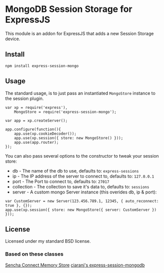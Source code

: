 # MongoDB Session Storage for ExpressJS

This module is an addon for ExpressJS that adds a new Session Storage device.


## Install

    npm install express-session-mongo

## Usage

The standard usage, is to just pass an instantiated `MongoStore` instance to the session plugin. 

    var xp = require('express'),
        MongoStore = require('express-session-mongo');

    var app = xp.createServer();

    app.configure(function(){
        app.use(xp.cookieDecoder());
        app.use(xp.session({ store: new MongoStore() }));
        app.use(app.router);
    });

You can also pass several options to the constructor to tweak your session store:

* db - The name of the db to use, defaults to: `express-sessions`
* ip - The IP address of the server to connect to, defaults to: `127.0.0.1`
* port - The Port to connect to, defaults to: `27017`
* collection - The collection to save it's data to, defaults to: `sessions`
* server - A custom mongo Server instance (this overides db, ip &amp; port):

<pre><code>var CustomServer = new Server(123.456.789.1, 12345, { auto_reconnect: true }, {});
app.use(xp.session({ store: new MongoStore({ server: CustomServer }) }));</code></pre>


## License

Licensed under my standard BSD license.

### Based on these classes

   [Sencha Connect Memory Store](https://github.com/senchalabs/connect/tree/master/lib/connect/middleware/session/memory.js)
   [ciaranj's express-session-mongodb](https://github.com/ciaranj/express-session-mongodb)
